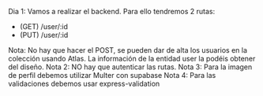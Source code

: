Dia 1: Vamos a realizar el backend. Para ello tendremos 2 rutas:

- (GET) /user/:id
- (PUT) /user/:id

Nota: No hay que hacer el POST, se pueden dar de alta los usuarios en la colección usando Atlas. La información de la entidad user la podéis obtener del diseño.
Nota 2: NO hay que autenticar las rutas.
Nota 3: Para la imagen de perfil debemos utilizar Multer con supabase
Nota 4: Para las validaciones debemos usar express-validation
